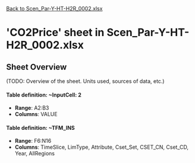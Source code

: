 [Back to Scen_Par-Y-HT-H2R_0002.xlsx](README.md)

# 'CO2Price' sheet in Scen_Par-Y-HT-H2R_0002.xlsx

## Sheet Overview

(TODO: Overview of the sheet. Units used, sources of data, etc.)

#### Table definition: ~InputCell: 2
- **Range**: A2:B3
- **Columns**: VALUE

#### Table definition: ~TFM_INS
- **Range**: F6:N16
- **Columns**: TimeSlice, LimType, Attribute, Cset_Set, CSET_CN, Cset_CD, Year, AllRegions

